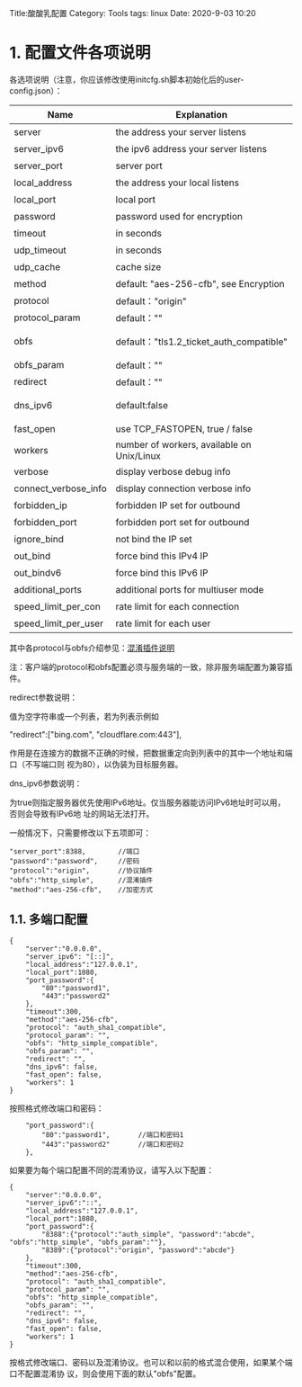 Title:酸酸乳配置
Category: Tools
tags: linux
Date: 2020-9-03 10:20

# 1. 配置文件各项说明

各选项说明（注意，你应该修改使用initcfg.sh脚本初始化后的user-config.json）：

| Name                 | Explanation                                | 中文说明                                      |
| -------------------- | ------------------------------------------ | --------------------------------------------- |
| server               | the address your server listens            | 监听地址                                      |
| server_ipv6          | the ipv6 address your server listens       | ipv6地址                                      |
| server_port          | server port                                | 监听端口                                      |
| local_address        | the address your local listens             | 本地地址                                      |
| local_port           | local port                                 | 本地端口                                      |
| password             | password used for encryption               | 密码                                          |
| timeout              | in seconds                                 | 超时时间                                      |
| udp_timeout          | in seconds                                 | UDP链超时时间                                 |
| udp_cache            | cache size                                 | UDP链缓冲区大小                               |
| method               | default: "aes-256-cfb", see Encryption     | 加密方式                                      |
| protocol             | default："origin"                          | 协议插件，默认"origin"                        |
| protocol_param       | default：""                                | 协议插件参数，默认""                          |
| obfs                 | default："tls1.2_ticket_auth_compatible"   | 混淆插件，默认"tls1.2_ticket_auth_compatible" |
| obfs_param           | default：""                                | 混淆插件参数，默认""                          |
| redirect             | default：""                                | 重定向参数，默认""                            |
| dns_ipv6             | default:false                              | 是否优先使用IPv6地址，有IPv6时可开启          |
| fast_open            | use TCP_FASTOPEN, true / false             | 快速打开(仅限linux客户端)                     |
| workers              | number of workers, available on Unix/Linux | 线程（仅限linux客户端）                       |
| verbose              | display verbose debug info                 | 显示调试信息                                  |
| connect_verbose_info | display connection verbose info            | 显示连接信息                                  |
| forbidden_ip         | forbidden IP set for outbound              | 阻止连接到此IP列表                            |
| forbidden_port       | forbidden port set for outbound            | 阻止连接到此端口列表                          |
| ignore_bind          | not bind the IP set                        | 不绑定的IP列表                                |
| out_bind             | force bind this IPv4 IP                    | 强制绑定此IPv4地址                            |
| out_bindv6           | force bind this IPv6 IP                    | 强制绑定此IPv6地址                            |
| additional_ports     | additional ports for multiuser mode        | 多用户模式下配置额外端口                      |
| speed_limit_per_con  | rate limit for each connection             | 单连接限速，单位KB                            |
| speed_limit_per_user | rate limit for each user                   | 单用户限速，单位KB                            |

其中各protocol与obfs介绍参见：[混淆插件说明](https://github.com/shadowsocksr-backup/shadowsocks-rss/wiki/obfs)

注：客户端的protocol和obfs配置必须与服务端的一致，除非服务端配置为兼容插件。

redirect参数说明：

值为空字符串或一个列表，若为列表示例如

"redirect":["bing.com", "cloudflare.com:443"],

作用是在连接方的数据不正确的时候，把数据重定向到列表中的其中一个地址和端口（不写端口则 视为80），以伪装为目标服务器。

dns_ipv6参数说明：

为true则指定服务器优先使用IPv6地址。仅当服务器能访问IPv6地址时可以用，否则会导致有IPv6地 址的网站无法打开。

一般情况下，只需要修改以下五项即可：

```
"server_port":8388,        //端口
"password":"password",     //密码
"protocol":"origin",       //协议插件
"obfs":"http_simple",      //混淆插件
"method":"aes-256-cfb",    //加密方式
```

## 1.1. 多端口配置

```
{
    "server":"0.0.0.0",
    "server_ipv6": "[::]",
    "local_address":"127.0.0.1",
    "local_port":1080,
    "port_password":{
        "80":"password1",
        "443":"password2"
    },
    "timeout":300,
    "method":"aes-256-cfb",
    "protocol": "auth_sha1_compatible",
    "protocol_param": "",
    "obfs": "http_simple_compatible",
    "obfs_param": "",
    "redirect": "",
    "dns_ipv6": false,
    "fast_open": false,
    "workers": 1
}
```

按照格式修改端口和密码：

```
    "port_password":{
        "80":"password1",       //端口和密码1
        "443":"password2"       //端口和密码2
    },
```

如果要为每个端口配置不同的混淆协议，请写入以下配置：

```
{
    "server":"0.0.0.0",
    "server_ipv6":"::",
    "local_address":"127.0.0.1",
    "local_port":1080,
    "port_password":{
        "8388":{"protocol":"auth_simple", "password":"abcde", "obfs":"http_simple", "obfs_param":""},
        "8389":{"protocol":"origin", "password":"abcde"}
    },
    "timeout":300,
    "method":"aes-256-cfb",
    "protocol": "auth_sha1_compatible",
    "protocol_param": "",
    "obfs": "http_simple_compatible",
    "obfs_param": "",
    "redirect": "",
    "dns_ipv6": false,
    "fast_open": false,
    "workers": 1
}
```

按格式修改端口、密码以及混淆协议。也可以和以前的格式混合使用，如果某个端口不配置混淆协 议，则会使用下面的默认"obfs"配置。